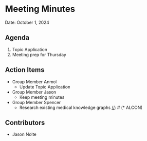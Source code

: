 
# Meeting Minutes
Date: October 1, 2024

## Agenda
1. Topic Application
2. Meeting prep for Thursday

[//]: # (## Notes)  
[//]: # (1.)  

## Action Items
* Group Member Anmol
  * Update Topic Application
* Group Member Jason
  * Keep meeting minutes
* Group Member Spencer
  * Research existing medical knowledge graphs
[//]: # (* ALCON)  

## Contributors
* Jason Nolte
